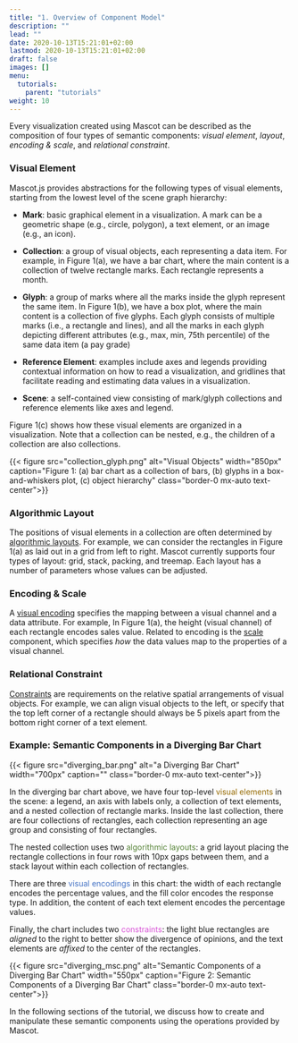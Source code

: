 ```yaml
---
title: "1. Overview of Component Model"
description: ""
lead: ""
date: 2020-10-13T15:21:01+02:00
lastmod: 2020-10-13T15:21:01+02:00
draft: false
images: []
menu:
  tutorials:
    parent: "tutorials"
weight: 10
---
```

Every visualization created using Mascot can be described as the composition of four types of semantic components: *visual element*, *layout*, *encoding & scale*, and *relational constraint*.

### Visual Element
Mascot.js provides abstractions for the following types of visual elements, starting from the lowest level of the scene graph hierarchy:

- **Mark**: basic graphical element in a visualization. A mark can be a geometric shape (e.g., circle, polygon), a text element, or an image (e.g., an icon).

- **Collection**: a group of visual objects, each representing a data item. For example, in Figure 1(a), we have a bar chart, where the main content is a collection of twelve rectangle marks. Each rectangle represents a month. 
  
- **Glyph**: a group of marks where all the marks inside the glyph represent the same item. In Figure 1(b), we have a box plot, where the main content is a collection of five glyphs. Each glyph consists of multiple marks (i.e., a rectangle and lines), and all the marks in each glyph depicting different attributes (e.g., max, min, 75th percentile) of the same data item (a pay grade)
  
- **Reference Element**: examples include axes and legends providing contextual information on how to read a visualization, and gridlines that facilitate reading and estimating data values in a visualization.

- **Scene**: a self-contained view consisting of mark/glyph collections and reference elements like axes and legend.

Figure 1(c) shows how these visual elements are organized in a visualization. Note that a collection can be nested, e.g., the children of a collection are also collections.

{{< figure src="collection_glyph.png" alt="Visual Objects" width="850px" caption="Figure 1: (a) bar chart as a collection of bars, (b) glyphs in a box-and-whiskers plot, (c) object hierarchy" class="border-0 mx-auto text-center">}}


### Algorithmic Layout
The positions of visual elements in a collection are often determined by [algorithmic layouts](../../docs/layout/layout). For example, we can consider the rectangles in Figure 1(a) as laid out in a grid from left to right. Mascot currently supports four types of layout: grid, stack, packing, and treemap. Each layout has a number of parameters whose values can be adjusted. 

### Encoding & Scale
A [visual encoding](../encode/) specifies the mapping between a visual channel and a data attribute. For example, In Figure 1(a), the height (visual channel) of each rectangle encodes sales value. Related to encoding is the [scale](../../docs/encode/scale) component, which specifies *how* the data values map to the properties of a visual channel. 

### Relational Constraint
[Constraints](../constraints/) are requirements on the relative spatial arrangements of visual objects. For example, we can align visual objects to the left, or specify that the top left corner of a rectangle should always be 5 pixels apart from the bottom right corner of a text element.


<!-- At the top level, we have a scene, acting as a container for all the visualization objects. In a scene, we typically have axes, legends, gridlines, and collections of items. A collection can be nested, e.g., the children of a collection are also collections. A collection consists of multiple marks or glyphs; where each glyph is essentially a group of marks. Finally, a mark is typically represented as a set of vertices, connected by line or curve segments. For example, a rectangle mark is composed of four vertices connected by four line segments.  -->

### Example: Semantic Components in a Diverging Bar Chart

{{< figure src="diverging_bar.png" alt="a Diverging Bar Chart" width="700px" caption="" class="border-0 mx-auto text-center">}}

In the diverging bar chart above, we have four top-level <span style="color:#956900">visual elements</span> in the scene: a legend, an axis with labels only, a collection of text elements, and a nested collection of rectangle marks. Inside the last collection, there are four collections of rectangles, each collection representing an age group and consisting of four rectangles. 

The nested collection uses two <span style="color:#548235">algorithmic layouts</span>: a grid layout placing the rectangle collections in four rows with 10px gaps between them, and a stack layout within each collection of rectangles. 

There are three <span style="color:#4472C4">visual encodings</span> in this chart: the width of each rectangle encodes the percentage values, and the fill color encodes the response type. In addition, the content of each text element encodes the percentage values. 

Finally, the chart includes two <span style="color:#D853D6">constraints</span>: the light blue rectangles are *aligned* to the right to better show the divergence of opinions, and the text elements are *affixed* to the center of the rectangles. 


{{< figure src="diverging_msc.png" alt="Semantic Components of a Diverging Bar Chart" width="550px" caption="Figure 2: Semantic Components of a Diverging Bar Chart" class="border-0 mx-auto text-center">}}

In the following sections of the tutorial, we discuss how to create and manipulate these semantic components using the operations provided by Mascot. 

<!-- {{< figure src="diverging_vom.png" width="650px" alt="Semantic Components in a Diverging Bar Chart" caption="Visualization Object Model of a Diverging Bar Chart" class="border-0 mx-auto text-center">}} -->

<!-- In the box plot in Figure 2, we have two top-level components in the scene: an axis without ticks or path, and a collection of four box-and-whiskers glyphs. Inside each glyph, there are multiple marks in the form of rectangle and lines.

{{< figure src="box_vom.png" width="850px" alt="Visualization Object Model of a Box Plot" caption="Figure 2: Visualization Object Model of a Box Plot" class="border-0 mx-auto text-center">}} -->

